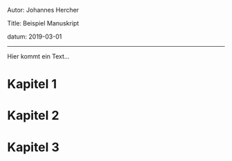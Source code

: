 Autor: Johannes Hercher

Title: Beispiel Manuskript

datum: 2019-03-01


----------------

Hier kommt ein Text...


# Kapitel 1

# Kapitel 2

# Kapitel 3




